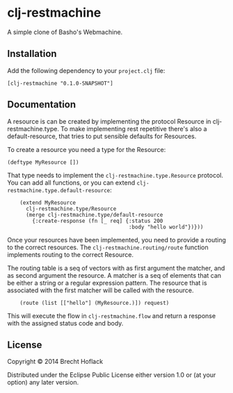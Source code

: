 # clj-restmachine

A simple clone of Basho's Webmachine.

## Installation

Add the following dependency to your `project.clj` file:

    [clj-restmachine "0.1.0-SNAPSHOT"]

## Documentation

A resource is can be created by implementing the protocol Resource in clj-restmachine.type.  To make implementing rest repetitive there's also a default-resource,  that tries to put sensible defaults for Resources.

To create a resource you need a type for the Resource:

    (deftype MyResource [])

That type needs to implement the `clj-restmachine.type.Resource` protocol.  You can add all functions,  or you can extend `clj-restmachine.type.default-resource`:

```
    (extend MyResource
      clj-restmachine.type/Resource
	  (merge clj-restmachine.type/default-resource
	    {:create-response (fn [_ req] {:status 200
                                       :body "hello world"})}))
```

Once your resources have been implemented,  you need to provide a routing to the correct resources.  The `clj-restmachine.routing/route` function implements routing to the correct Resource.

The routing table is a seq of vectors with as first argument the matcher,  and as second argument the resource.  A matcher is a seq of elements that can be either a string or a regular expression pattern.  The resource that is associated with the first matcher will be called with the resource.

```
    (route (list [["hello"] (MyResource.)]) request)
```

This will execute the flow in `clj-restmachine.flow` and return a response with the assigned status code and body.
		 

## License

Copyright © 2014 Brecht Hoflack

Distributed under the Eclipse Public License either version 1.0 or (at
your option) any later version.
